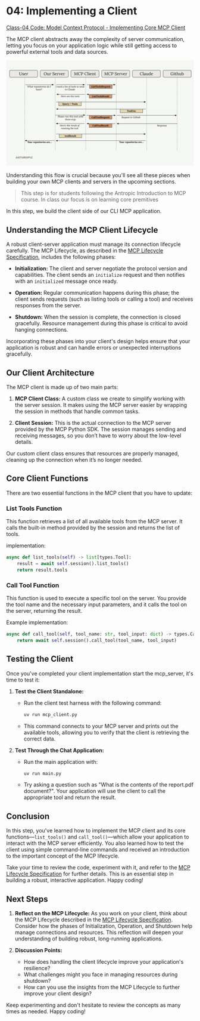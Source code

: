 # 04: Implementing a Client

[Class-04 Code: Model Context Protocol - Implementing Core MCP Client](./class_code/)

The MCP client abstracts away the complexity of server communication, letting you focus on your application logic while still getting access to powerful external tools and data sources.

![mcp-interaction.png](mcp-interaction.png)

Understanding this flow is crucial because you'll see all these pieces when building your own MCP clients and servers in the upcoming sections.

> This step is for students following the Antropic Introduction to MCP course. In class our focus is on learning core premitives

In this step, we build the client side of our CLI MCP application. 


## Understanding the MCP Client Lifecycle

A robust client-server application must manage its connection lifecycle carefully. The MCP Lifecycle, as described in the [MCP Lifecycle Specification](https://modelcontextprotocol.io/specification/2025-06-18/basic/lifecycle), includes the following phases:

- **Initialization:** The client and server negotiate the protocol version and capabilities. The client sends an `initialize` request and then notifies with an `initialized` message once ready.

- **Operation:** Regular communication happens during this phase; the client sends requests (such as listing tools or calling a tool) and receives responses from the server.

- **Shutdown:** When the session is complete, the connection is closed gracefully. Resource management during this phase is critical to avoid hanging connections.

Incorporating these phases into your client's design helps ensure that your application is robust and can handle errors or unexpected interruptions gracefully.

## Our Client Architecture

The MCP client is made up of two main parts:

1. **MCP Client Class:** A custom class we create to simplify working with the server session. It makes using the MCP server easier by wrapping the session in methods that handle common tasks.

2. **Client Session:** This is the actual connection to the MCP server provided by the MCP Python SDK. The session manages sending and receiving messages, so you don’t have to worry about the low-level details.

Our custom client class ensures that resources are properly managed, cleaning up the connection when it’s no longer needed.

## Core Client Functions

There are two essential functions in the MCP client that you have to update:

### List Tools Function

This function retrieves a list of all available tools from the MCP server. It calls the built-in method provided by the session and returns the list of tools.

implementation:

```python
async def list_tools(self) -> list[types.Tool]:
    result = await self.session().list_tools()
    return result.tools
```

### Call Tool Function

This function is used to execute a specific tool on the server. You provide the tool name and the necessary input parameters, and it calls the tool on the server, returning the result.

Example implementation:

```python
async def call_tool(self, tool_name: str, tool_input: dict) -> types.CallToolResult | None:
    return await self.session().call_tool(tool_name, tool_input)
```

## Testing the Client

Once you've completed your client implementation start the mcp_server, it's time to test it:

1. **Test the Client Standalone:**
   - Run the client test harness with the following command:
     ```bash
     uv run mcp_client.py
     ```
   - This command connects to your MCP server and prints out the available tools, allowing you to verify that the client is retrieving the correct data.

2. **Test Through the Chat Application:**
   - Run the main application with:
     ```bash
     uv run main.py
     ```
   - Try asking a question such as "What is the contents of the report.pdf document?". Your application will use the client to call the appropriate tool and return the result.


## Conclusion

In this step, you've learned how to implement the MCP client and its core functions—`list_tools()` and `call_tool()`—which allow your application to interact with the MCP server efficiently. You also learned how to test the client using simple command-line commands and received an introduction to the important concept of the MCP lifecycle.

Take your time to review the code, experiment with it, and refer to the [MCP Lifecycle Specification](https://modelcontextprotocol.io/specification/2025-06-18/basic/lifecycle) for further details. This is an essential step in building a robust, interactive application. Happy coding!

## Next Steps

1. **Reflect on the MCP Lifecycle:** As you work on your client, think about the MCP Lifecycle described in the [MCP Lifecycle Specification](https://modelcontextprotocol.io/specification/2025-06-18/basic/lifecycle). Consider how the phases of Initialization, Operation, and Shutdown help manage connections and resources. This reflection will deepen your understanding of building robust, long-running applications.

2. **Discussion Points:**
   - How does handling the client lifecycle improve your application's resilience?
   - What challenges might you face in managing resources during shutdown?
   - How can you use the insights from the MCP Lifecycle to further improve your client design?

Keep experimenting and don't hesitate to review the concepts as many times as needed. Happy coding!
